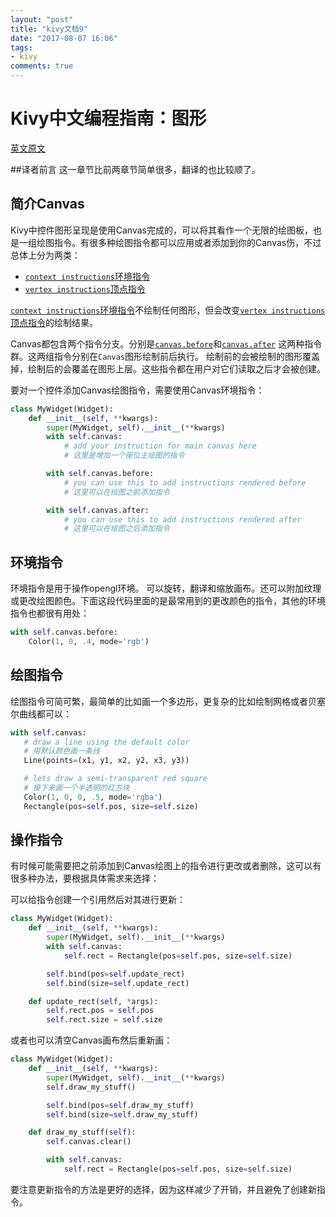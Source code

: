 ```yaml
---
layout: "post"
title: "kivy文档9"
date: "2017-08-07 16:06"
tags:
- kivy
comments: true
---
```



# Kivy中文编程指南：图形

[英文原文](https://kivy.org/docs/guide/graphics.html)

##译者前言
这一章节比前两章节简单很多，翻译的也比较顺了。



## 简介Canvas

Kivy中控件图形呈现是使用Canvas完成的，可以将其看作一个无限的绘图板，也是一组绘图指令。有很多种绘图指令都可以应用或者添加到你的Canvas伤，不过总体上分为两类：


* [`context instructions`环境指令](https://kivy.org/docs/api-kivy.graphics.context_instructions.html#module-kivy.graphics.context_instructions "kivy.graphics.context_instructions")
* [`vertex instructions`顶点指令](https://kivy.org/docs/api-kivy.graphics.vertex_instructions.html#module-kivy.graphics.vertex_instructions "kivy.graphics.vertex_instructions")


[`context instructions`环境指令](https://kivy.org/docs/api-kivy.graphics.context_instructions.html#module-kivy.graphics.context_instructions "kivy.graphics.context_instructions")不绘制任何图形，但会改变[`vertex instructions`顶点指令](https://kivy.org/docs/api-kivy.graphics.vertex_instructions.html#module-kivy.graphics.vertex_instructions "kivy.graphics.vertex_instructions")的绘制结果。

Canvas都包含两个指令分支。分别是[`canvas.before`](https://kivy.org/docs/api-kivy.graphics.html#kivy.graphics.Canvas.before "kivy.graphics.Canvas.before")和[`canvas.after`](https://kivy.org/docs/api-kivy.graphics.html#kivy.graphics.Canvas.after "kivy.graphics.Canvas.after") 这两种指令群。这两组指令分别在`Canvas`图形绘制前后执行。
绘制前的会被绘制的图形覆盖掉，绘制后的会覆盖在图形上层。这些指令都在用户对它们读取之后才会被创建。


要对一个控件添加Canvas绘图指令，需要使用Canvas环境指令：




```Python
class MyWidget(Widget):
    def __init__(self, **kwargs):
        super(MyWidget, self).__init__(**kwargs)
        with self.canvas:
            # add your instruction for main canvas here
			# 这里是增加一个座位主绘图的指令

        with self.canvas.before:
            # you can use this to add instructions rendered before
			# 这里可以在绘图之前添加指令

        with self.canvas.after:
            # you can use this to add instructions rendered after
			# 这里可以在绘图之后添加指令
```









## 环境指令

环境指令是用于操作opengl环境。 可以旋转，翻译和缩放画布。还可以附加纹理或更改绘图颜色。下面这段代码里面的是最常用到的更改颜色的指令，其他的环境指令也都很有用处：

```Python
with self.canvas.before:
    Color(1, 0, .4, mode='rgb')
```











## 绘图指令


绘图指令可简可繁，最简单的比如画一个多边形，更复杂的比如绘制网格或者贝塞尔曲线都可以：



```Python
with self.canvas:
   # draw a line using the default color
   # 用默认颜色画一条线
   Line(points=(x1, y1, x2, y2, x3, y3))

   # lets draw a semi-transparent red square
   # 接下来画一个半透明的红方块
   Color(1, 0, 0, .5, mode='rgba')
   Rectangle(pos=self.pos, size=self.size)
```










## 操作指令


有时候可能需要把之前添加到Canvas绘图上的指令进行更改或者删除，这可以有很多种办法，要根据具体需求来选择：

可以给指令创建一个引用然后对其进行更新：

```Python
class MyWidget(Widget):
    def __init__(self, **kwargs):
        super(MyWidget, self).__init__(**kwargs)
        with self.canvas:
            self.rect = Rectangle(pos=self.pos, size=self.size)

        self.bind(pos=self.update_rect)
        self.bind(size=self.update_rect)

    def update_rect(self, *args):
        self.rect.pos = self.pos
        self.rect.size = self.size
```


或者也可以清空Canvas画布然后重新画：

```Python
class MyWidget(Widget):
    def __init__(self, **kwargs):
        super(MyWidget, self).__init__(**kwargs)
        self.draw_my_stuff()

        self.bind(pos=self.draw_my_stuff)
        self.bind(size=self.draw_my_stuff)

    def draw_my_stuff(self):
        self.canvas.clear()

        with self.canvas:
            self.rect = Rectangle(pos=self.pos, size=self.size)
```


要注意更新指令的方法是更好的选择，因为这样减少了开销，并且避免了创建新指令。
